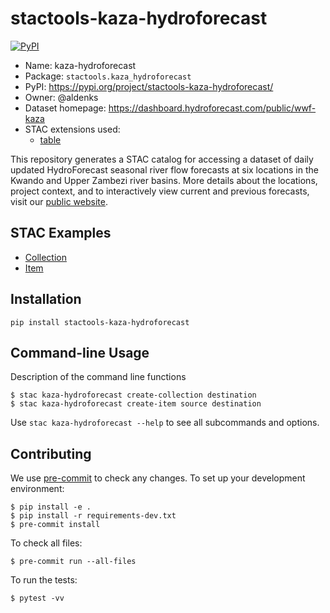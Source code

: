 # stactools-kaza-hydroforecast

[![PyPI](https://img.shields.io/pypi/v/stactools-kaza-hydroforecast)](https://pypi.org/project/stactools-kaza-hydroforecast/)

- Name: kaza-hydroforecast
- Package: `stactools.kaza_hydroforecast`
- PyPI: https://pypi.org/project/stactools-kaza-hydroforecast/
- Owner: @aldenks
- Dataset homepage: https://dashboard.hydroforecast.com/public/wwf-kaza
- STAC extensions used:
  - [table](https://github.com/stac-extensions/table/)

This repository generates a STAC catalog for accessing a dataset of daily updated HydroForecast seasonal river flow forecasts at six locations in the Kwando and Upper Zambezi river basins. More details about the locations, project context, and to interactively view current and previous forecasts, visit our [public website](https://dashboard.hydroforecast.com/public/wwf-kaza).

## STAC Examples

- [Collection](examples/collection.json)
- [Item](examples/item/item.json)

## Installation
```shell
pip install stactools-kaza-hydroforecast
```

## Command-line Usage

Description of the command line functions

```shell
$ stac kaza-hydroforecast create-collection destination
$ stac kaza-hydroforecast create-item source destination
```

Use `stac kaza-hydroforecast --help` to see all subcommands and options.

## Contributing

We use [pre-commit](https://pre-commit.com/) to check any changes.
To set up your development environment:

```shell
$ pip install -e .
$ pip install -r requirements-dev.txt
$ pre-commit install
```

To check all files:

```shell
$ pre-commit run --all-files
```

To run the tests:

```shell
$ pytest -vv
```
